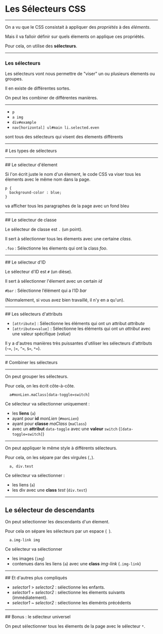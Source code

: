 # Les Sélecteurs CSS



---



On a vu que le CSS consistait à appliquer des *propriétés* à des *éléments*.

Mais il va falloir définir sur quels élements on applique ces propriétés.

Pour cela, on utilise des **sélecteurs**.


***


### Les sélecteurs

Les sélecteurs vont nous permettre de "viser" un ou plusieurs élements ou groupes.

Il en existe de différentes sortes.

On peut les combiner  de différentes manières.


***


- `p`
- `a img`
- `div#example`
- `nav[horizontal] ul#main li.selected.even`

sont tous des sélecteurs qui visent des élements différents



---



# Les types de sélecteurs




***



## Le sélecteur d'élement

Si l'on écrit juste le nom d'un élement, le code CSS va viser tous les élements avec le même nom dans la page.

```
p {
  background-color : blue;
}
```
va afficher tous les paragraphes de la page avec un fond bleu


***


## Le sélecteur de classe

Le sélecteur de classe est `.` (un point).

Il sert à sélectionner tous les élements avec une certaine _class_.

`.foo` : Sélectionne les élements qui ont la class _foo_.


***


## Le sélecteur d'ID

Le sélecteur d'ID est `#` (un dièse).

Il sert à sélectionner l'élement avec un certain _id_

`#bar` : Sélectionne l’élément qui a l’ID _bar_

(Normalement, si vous avez bien travaillé, il n'y en a qu'un).


***


## Les sélecteurs d'attributs

- `[attribute]` : Sélectionne les éléments qui ont un attribut _attribute_
- `[attribute=value]` : Sélectionne les éléments qui ont un _attribut_ avec une valeur spécifique (_value_)

Il y a d'autres manières très puissantes d'utiliser les sélecteurs d'attributs (`~=`, `|=`, `^=`, `$=`, `*=`).



---



# Combiner les sélecteurs


***


On peut grouper les sélecteurs.

Pour cela, on les écrit côte-à-côte.

```
  a#monLien.maClass[data-toggle=switch]
```

Ce sélecteur va sélectionner uniquement :
- les **liens** (`a`)
- ayant pour **id** _monLien_ (`#monLien`)
- ayant pour **classe** _maClass_ (`maClass`)
- avec un **attribut** `data-toggle` avec une **valeur** `switch` (`[data-toggle=switch]`)


***


On peut appliquer le même style à différents sélecteurs.

Pour cela, on les sépare par des virgules (`,`).

```
  a, div.test
```

Ce sélecteur va sélectionner :
- les liens (`a`)
- les div avec une **class** _test_ (`div.test`)


***

## Le sélecteur de descendants

On peut sélectionner les descendants d'un élement.

Pour cela on sépare les sélecteurs par un espace (` `).

```
  a.img-link img
```
Ce sélecteur va sélectionner
- les images (`img`)
-  contenues dans les liens (`a`) avec une **class** _img-link_ (`.img-link`)


***


## Et d'autres plus compliqués

- _selector1_ > _selector2_ : sélectionne les enfants.
- _selector1_ + _selector2_ : sélectionne les élements suivants (immédiatement).
- _selector1_ ~ _selector2_ : sélectionne les éleménts précédents


***


## Bonus : le sélecteur universel

On peut sélectionner tous les élements de la page avec le sélecteur `*`.
